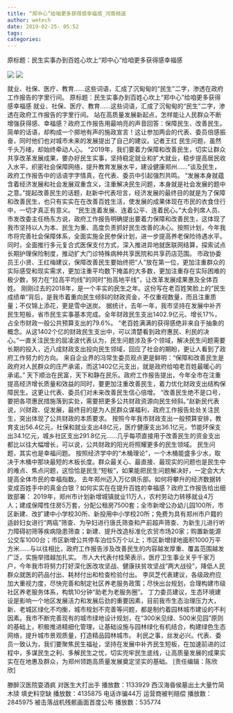 ```yaml
---
title: “郑中心”给咱更多获得感幸福感_河南频道
author: wetech
date: 2019-02-25- 05:52
tags: 
categories: 
---
```

原标题：民生实事办到百姓心坎上“郑中心”给咱更多获得感幸福感
<!-- more -->
                
<img align="center" border="0" src="http://p3.ifengimg.com/a/2019_09/bf2834b13319aef_size103_w400_h248.jpg" />
                
<img align="center" border="0" src="http://p2.ifengimg.com/a/2016/0810/204c433878d5cf9size1_w16_h16.png" />
            
就业、社保、医疗、教育……这些词语，汇成了沉甸甸的“民生”二字，渗透在政府工作报告的字里行间。
原标题：民生实事办到百姓心坎上“郑中心”给咱更多获得感幸福感
就业、社保、医疗、教育……这些词语，汇成了沉甸甸的“民生”二字，渗透在政府工作报告的字里行间。
站在高质量发展新起点，怎样能让人民群众不断增强获得感、幸福感？政府工作报告用最响亮的声音回答：保障民生、改善民生。简单的话语，却构成一个掷地有声的施政宣言！这让参加两会的代表、委员倍感振奋，同时他们也对城市未来的发展提出了自己的建议。记者王红
民生问题，虽然千头万绪，却始终牵动人心。
“2019年，我们要着力保障和改善民生，切实让群众共享改革发展成果，要办好民生实事，坚持稳定就业和扩大就业，稳步提高居民收入水平，织密社会保障网络，提升教育发展水平，建设健康郑州……”谈及民生，政府工作报告中的话语字字情真，在代表、委员中引起强烈共鸣。
“发展本身就蕴含着经济发展和社会发展双重含义，注重解决民生问题，本身就是社会发展的题中之意。”提起改善民生的话题，赵新中代表坦言，经济发展的最终目的就是为了保障和改善民生，也只有实实在在改善百姓生活，使发展的成果体现在市民的衣食住行中，一切才真正有意义。
“民生连着发展、连着公平、连着民心。”大会列席人员、市发改委主任杨东方说，政府工作报告明确提出要着力保障和改善民生，这体现了我市坚持以人为本、民生为重、高度负责抓好民生改善的决心。按照计划，今年我市将完善社会保障体系，全面实施全民参保计划，进一步提高养老保险待遇水平。同时，全面推行多元复合式医保支付方式，深入推进异地就医联网结算，探索试点长期护理保险制度，推动扩大门诊特殊病种共享医院和共享药店范围。
市政协委员王小贤、王红梅建议，保障改善民生要始终把“人”放在第一位，更加注重群众的实际感受和现实需求，更加注重平均数下掩盖的大多数，更加注重存在实际困难的极少数，努力在“拉高平均线”的同时“抬高地平线”，让改革发展成果惠及全体百姓。
刚刚过去的2018年，是一个丰实的民生之年。这份写在老百姓笑脸上的“民生成绩单”背后，是我市着重向民生倾斜的财政资金，不仅重视数量，而且注重质量；不仅锦上添花，更是雪中送炭。
据统计，去年一年，我市坚持在发展中补齐民生短板，省市民生实事基本完成。全年财政民生支出1402.9亿元、增长17%，占全市财政一般公共预算支出的79.6%。
“老百姓满满的获得感绝非来自于抽象的概念。从这1402个亿的财政民生支出中，可以清楚看到政府惠民、利民的决心。”一直关注民生的屈凌波代表认为，民生问题涉及多个领域，解决民生问题需要长期的投入，近八成财政支出投向民生领域，回应了社会的期盼，更让人看到了政府工作努力的方向。
来自企业界的冯常生委员观点更是鲜明：“保障和改善民生是政府对人民群众的庄严承诺，而这1402亿元支出，就是政府给咱老百姓最暖心的承诺。”
天下顺治在民富，天下和静在民乐。政府工作报告提出，今年全市在注重提高经济增长质量和效益的同时，要更加注重改善民生，着力优化财政支出结构保障民生。这更让代表、委员们对未来改善民生信心倍增。
“改善民生绝不是口号，要把各项惠民措施落到实处，需要把更多公共财政资源向民生倾斜。”赵新民代表说，兴财政、促发展，最终目的是为人民群众谋福利，政府工作报告处处关注民生，突出体现了公共财政的本质要求。
按照今年我市财政支出一般预算安排，教育支出56.4亿元，社保和就业支出48亿元，医疗健康支出36.1亿元，节能环保支出34.1亿元，城乡社区支出291.8亿元……几乎每项直接用于改善民生的资金支出都比以往大幅增长，可以说，公共财政的阳光将照耀更多的民生领域。
民生问题，其实也是幸福问题。
按照经济学中的“木桶理论”，一个木桶能盛多少水，取决于木桶中那块最短的木板长度。群众最关心、最直接、最现实的问题也是民生中的难点、焦点问题，这恰恰是民生“短板”，如果能把民生问题解决好，一定会大大提高全体市民的幸福指数。
去年郑州迈入万亿俱乐部。如何将攀升的经济数据转变成百姓手中的真金白银？如何实实在在提升百姓的幸福感？政府工作报告给出细致部署：
2019年，郑州市计划新增城镇就业11万人，农村劳动力转移就业4万人；建成保障性住房5万套，分配公租房7500套；全市新增公办幼儿园100所，市区新建、改扩建中小学校30所、新投用中小学校20所；免费为具有郑州市户籍的适龄妇女进行“两癌”筛查、为孕妇进行唐氏筛查和产前超声筛查、为新生儿进行听力障碍初筛等疾病隐患筛查；新建、提升改造标准化农贸市场20家；购置新能源公交车1000台；市区新增公共停车泊位5万个以上；市区新增绿地面积1000万平方米……与以往相比，政府工作报告涉及改善民生的内容越发厚重、覆盖范围越发广泛，实施举措越加扎实。
市人大代表付桂荣表示，医疗卫生事业关乎千家万户，今年我市将努力打好深化医改攻坚战、健康扶贫攻坚战“两大战役”，降低人民群众就医的药品付出、耗材付出和检查检验付出。
李凤芝代表建议，各级政府应加大重视力度，尽快完善和制定社区养老服务政策；尽快出台规划，合理构建市级社区养老服务体系，构筑10分钟“助老为老服务圈”。
丁力委员建议，生态环境建设是影响一个地区发展活力和发展后劲的重要因素，目前我市生态治理压力大，新、老城区绿化不均衡，城市规划不完善等问题，都是制约着园林城市建设的不利因素。我市不断完善现有的城市绿地设计规划，在“300米见绿、500米见园”原则的基础上，积极推进精细化管理，让基础设施与园林绿化有机结合，构建绿色生态网络，提升城市景观质量，打造精品园林城市。
利民之事，丝发必兴。代表、委员一致认为，我们要聚焦民生福祉，坚持在发展中补齐民生短板，在加速前进的过程中，多谋民生之利、多解民生之忧，切实兜牢民生底线，让高质量发展的成果实实在在地惠及群众，为郑州领跑高质量发展奠定坚实的基础。
[责任编辑：陈欣欣]
            
滕醉汉医院耍酒疯 对医生大打出手
播放数：1133929
西汉海昏侯墓出土大量竹简木牍 填史料空缺
播放数：4135875
电话诈骗44万 运营商被判赔偿
播放数：2845975
被击落战机残骸画面首度公布
播放数：535774
